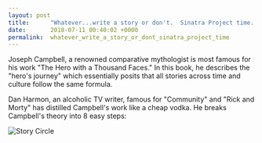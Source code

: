 ```yaml
---
layout: post
title:      "Whatever...write a story or don't.  Sinatra Project time. "
date:       2018-07-11 00:40:02 +0000
permalink:  whatever_write_a_story_or_dont_sinatra_project_time
---
```



Joseph Campbell, a renowned comparative mythologist is most famous for his work "The Hero with a Thousand Faces."  In this book, he describes the "hero's journey" which essentially posits that all stories across time and culture follow the same formula.   

Dan Harmon, an alcoholic TV writer, famous for "Community" and "Rick and Morty" has distilled Campbell's work like a cheap vodka.  He breaks Campbell's theory into 8 easy steps: 


![Story Circle](https://i0.wp.com/litchat.com/wp-content/uploads/2013/10/DanHarmon-StoryCircle.jpg)

